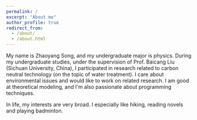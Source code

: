 ```yaml
---
permalink: /
excerpt: "About me"
author_profile: true
redirect_from: 
  - /about/
  - /about.html
---
```


My name is Zhaoyang Song, and my undergraduate major is physics. During my undergraduate studies, under the supervision of Prof. Baicang Liu (Sichuan University, China), I participated in research related to carbon neutral technology (on the topic of water treatment). I care about environmental issues and would like to work on related research. I am good at theoretical modeling, and I'm also passionate about programming techniques.

In life, my interests are very broad. I especially like hiking, reading novels and playing badminton.
